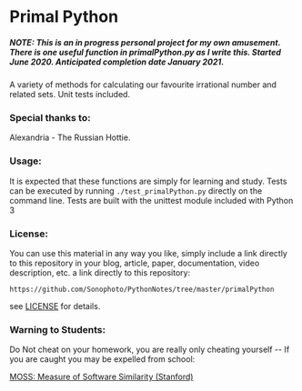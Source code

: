 # Primal Python 

##### NOTE: This is an in progress personal project for my own amusement. There is one useful function in primalPython.py as I write this. Started June 2020. Anticipated completion date January 2021.

A variety of methods for calculating our favourite irrational number and related sets. Unit tests included.

### Special thanks to:
Alexandria - The Russian Hottie.


### Usage:

It is expected that these functions are simply for learning and study. Tests can be executed by running `./test_primalPython.py` directly on the command line. Tests are built with the unittest module included with Python 3

### License:

You can use this material in any way you like, simply include a link directly to this repository in your blog, article, paper, documentation, video description, etc. a link directly to this repository:

    https://github.com/Sonophoto/PythonNotes/tree/master/primalPython

see [LICENSE](https://github.com/Sonophoto/PythonNotes/blob/master/LICENSE) for details.

### Warning to Students:

Do Not cheat on your homework, you are really only cheating yourself -- If you are caught you may be expelled from school:

[MOSS: Measure of Software Similarity (Stanford)](http://theory.stanford.edu/~aiken/moss/)


